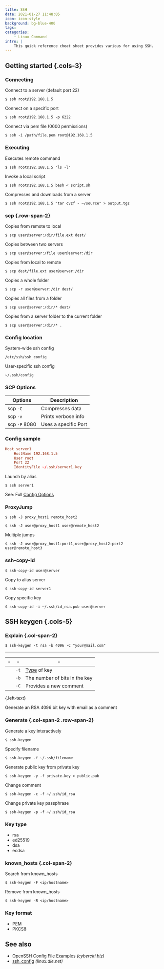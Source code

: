 ```yaml
---
title: SSH
date: 2021-01-27 11:48:05
icon: icon-style
background: bg-blue-400
tags:
categories:
    - Linux Command
intro: |
    This quick reference cheat sheet provides various for using SSH.
---
```


Getting started {.cols-3}
---------------

### Connecting
Connect to a server (default port 22)
```shell script
$ ssh root@192.168.1.5
```
Connect on a specific port
```shell script
$ ssh root@192.168.1.5 -p 6222
```
Connect via pem file (0600 permissions)
```shell script
$ ssh -i /path/file.pem root@192.168.1.5
```

### Executing
Executes remote command
```shell script
$ ssh root@192.168.1.5 'ls -l'
```
Invoke a local script
```shell script
$ ssh root@192.168.1.5 bash < script.sh
```
Compresses and downloads from a server
```shell script {.wrap}
$ ssh root@192.168.1.5 "tar cvzf - ~/source" > output.tgz
```



### scp {.row-span-2}

Copies from remote to local
```shell script
$ scp user@server:/dir/file.ext dest/
```
Copies between two servers
```shell script
$ scp user@server:/file user@server:/dir
```
Copies from local to remote 
```shell script
$ scp dest/file.ext user@server:/dir
```
Copies a whole folder
```shell script
$ scp -r user@server:/dir dest/
```
Copies all files from a folder
```shell script
$ scp user@server:/dir/* dest/
```
Copies from a server folder to the current folder
```shell script
$ scp user@server:/dir/* .
```


### Config location
System-wide ssh config
```shell script
/etc/ssh/ssh_config
```
User-specific ssh config
```shell script
~/.ssh/config
```


### SCP Options

| Options       | Description          |
|---------------|----------------------|
| scp `-C`      | <yel>C</yel>ompresses data      |
| scp `-v`      | Prints <yel>v</yel>erbose info  |
| scp `-P` 8080 | Uses a specific <yel>P</yel>ort |


### Config sample

```toml
Host server1 
    HostName 192.168.1.5
    User root
    Port 22
    IdentityFile ~/.ssh/server1.key
```

Launch by alias
```shell script
$ ssh server1
```
See: Full [Config Options](https://linux.die.net/man/5/ssh_config)



### ProxyJump

```shell script
$ ssh -J proxy_host1 remote_host2
```

```shell script {.wrap}
$ ssh -J user@proxy_host1 user@remote_host2
```

Multiple jumps
```shell script {.wrap}
$ ssh -J user@proxy_host1:port1,user@proxy_host2:port2 user@remote_host3
```

### ssh-copy-id
```shell script {.wrap}
$ ssh-copy-id user@server
```

Copy to alias server
```shell script {.wrap}
$ ssh-copy-id server1
```

Copy specific key
```shell script {.wrap}
$ ssh-copy-id -i ~/.ssh/id_rsa.pub user@server
```



SSH keygen {.cols-5}
---------------

### Explain {.col-span-2}

```shell script
$ ssh-keygen -t rsa -b 4096 -C "your@mail.com" 
```
----
|-  | -             | -                         |
|---|---------------|---------------------------|
|   | `-t`         |  [Type](#key-type) of key  |
|   | `-b`       | The number of bits in the key |
|   | `-C`       | Provides a new comment |
{.left-text}

Generate an RSA 4096 bit key with email as a comment


### Generate {.col-span-2 .row-span-2}

Generate a key interactively
```shell script
$ ssh-keygen
```

Specify filename
```shell script
$ ssh-keygen -f ~/.ssh/filename
```

Generate public key from private key
```shell script
$ ssh-keygen -y -f private.key > public.pub
```

Change comment
```shell script
$ ssh-keygen -c -f ~/.ssh/id_rsa
```

Change private key passphrase 
```shell script
$ ssh-keygen -p -f ~/.ssh/id_rsa
```


### Key type

- rsa
- ed25519
- dsa
- ecdsa



### known_hosts {.col-span-2}

Search from known_hosts
```shell script
$ ssh-keygen -F <ip/hostname>
```

Remove from known_hosts
```shell script
$ ssh-keygen -R <ip/hostname>
```


### Key format

- PEM 
- PKCS8




See also
--------

- [OpenSSH Config File Examples](https://www.cyberciti.biz/faq/create-ssh-config-file-on-linux-unix/) _(cyberciti.biz)_
- [ssh_config](https://linux.die.net/man/5/ssh_config) _(linux.die.net)_

